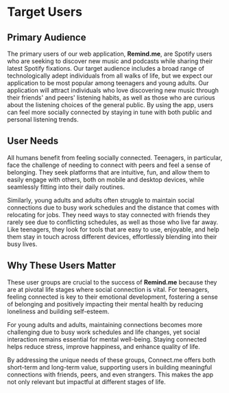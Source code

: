# Target Users

## Primary Audience
The primary users of our web application, **Remind.me**, are Spotify users who are seeking to discover new music and podcasts while sharing their latest Spotify fixations. Our target audience includes a broad range of technologically adept individuals from all walks of life, but we expect our application to be most popular among teenagers and young adults. Our application will attract individuals who love discovering new music through their friends' and peers' listening habits, as well as those who are curious about the listening choices of the general public. By using the app, users can feel more socially connected by staying in tune with both public and personal listening trends.

## User Needs
<!-- NEED TO CHECK PROBLEM.MD FOR BETTER RELEVANCE -->
All humans benefit from feeling socially connected. Teenagers, in particular, face the challenge of needing to connect with peers and feel a sense of belonging. They seek platforms that are intuitive, fun, and allow them to easily engage with others, both on mobile and desktop devices, while seamlessly fitting into their daily routines.

Similarly, young adults and adults often struggle to maintain social connections due to busy work schedules and the distance that comes with relocating for jobs. They need ways to stay connected with friends they rarely see due to conflicting schedules, as well as those who live far away. Like teenagers, they look for tools that are easy to use, enjoyable, and help them stay in touch across different devices, effortlessly blending into their busy lives.

## Why These Users Matter
These user groups are crucial to the success of **Remind.me** because they are at pivotal life stages where social connection is vital. For teenagers, feeling connected is key to their emotional development, fostering a sense of belonging and positively impacting their mental health by reducing loneliness and building self-esteem.

For young adults and adults, maintaining connections becomes more challenging due to busy work schedules and life changes, yet social interaction remains essential for mental well-being. Staying connected helps reduce stress, improve happiness, and enhance quality of life.

By addressing the unique needs of these groups, Connect.me offers both short-term and long-term value, supporting users in building meaningful connections with friends, peers, and even strangers. This makes the app not only relevant but impactful at different stages of life.

